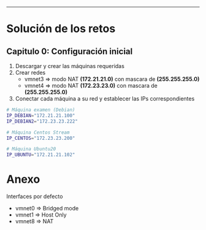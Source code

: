----------------------------------------------------------------------------------------
# Solución de los retos

## Capitulo 0: Configuración inicial

1. Descargar y crear las máquinas requeridas
1. Crear redes
    - vmnet3 => modo NAT **(172.21.21.0)** con mascara de **(255.255.255.0)**
    - vmnet4 => modo NAT **(172.23.23.0)** con mascara de **(255.255.255.0)**
1. Conectar cada máquina a su red y establecer las IPs correspondientes

~~~bash
# Máquina examen (Debian)
IP_DEBIAN="172.21.21.100"
IP_DEBIAN2="172.23.23.222"

# Máquina Centos Stream
IP_CENTOS="172.23.23.200"

# Máquina Ubuntu20
IP_UBUNTU="172.21.21.102"
~~~

# Anexo
Interfaces por defecto
+ vmnet0 => Bridged mode
+ vmnet1 => Host Only
+ vmnet8 => NAT